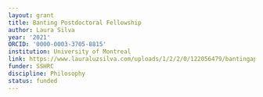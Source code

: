 ```yaml
---
layout: grant
title: Banting Postdoctoral Fellowship
author: Laura Silva
year: '2021'
ORCID: '0000-0003-3705-8815'
institution: University of Montreal
link: https://www.lauraluzsilva.com/uploads/1/2/2/0/122056479/bantingapp_merged.pdf
funder: SSHRC
discipline: Philosophy
status: funded
---
```


